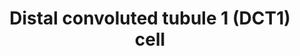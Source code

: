 ---
annotations:
- id: CL:0000627
  parent: transporting cell
  type: Cell Type Ontology
  value: transporting cell
- id: PW:0000004
  parent: regulatory pathway
  type: Pathway Ontology
  value: regulatory pathway
- id: DOID:445
  parent: genetic disease
  type: Disease Ontology
  value: Bartter disease
- id: PW:0000103
  parent: regulatory pathway
  type: Pathway Ontology
  value: transport pathway
- id: CL:0002518
  parent: animal cell
  type: Cell Type Ontology
  value: kidney epithelial cell
- id: CL:1001106
  parent: animal cell
  type: Cell Type Ontology
  value: kidney loop of Henle thick ascending limb epithelial cell
- id: CL:1000849
  parent: animal cell
  type: Cell Type Ontology
  value: kidney distal convoluted tubule epithelial cell
authors:
- AgustinGV
- MaintBot
- Egonw
- Fehrhart
- Eweitz
- Finterly
communities:
- Renal_Genomics
description: The major function of the distal convoluted tubule 1 cell (DCT1 cell)
  in the kidney is to maintain proper iron, solute and water homeostasis. The cells
  are polarized and located in the nephron duct where they have unique transport functions
  which are maintained by specialized K(+), Na(+), and Cl(-) channels in the proximal
  or distal part of the cell.
last-edited: 2021-06-08
organisms:
- Mus musculus
redirect_from:
- /index.php/Pathway:WP4183
- /instance/WP4183
- /instance/WP4183_r118998
revision: r118998
schema-jsonld:
- '@context': https://schema.org/
  '@id': https://wikipathways.github.io/pathways/WP4183.html
  '@type': Dataset
  creator:
    '@type': Organization
    name: WikiPathways
  description: The major function of the distal convoluted tubule 1 cell (DCT1 cell)
    in the kidney is to maintain proper iron, solute and water homeostasis. The cells
    are polarized and located in the nephron duct where they have unique transport
    functions which are maintained by specialized K(+), Na(+), and Cl(-) channels
    in the proximal or distal part of the cell.
  keywords:
  - CLC-K2
  - Cab39
  - Cl-
  - K+
  - KS-WNK1
  - NCC
  - Na+
  - SPAK
  - WNK1
  - WNK4
  - kir4.1
  - kir5.1
  license: CC0
  name: Distal convoluted tubule 1 (DCT1) cell
seo: CreativeWork
title: Distal convoluted tubule 1 (DCT1) cell
wpid: WP4183
---